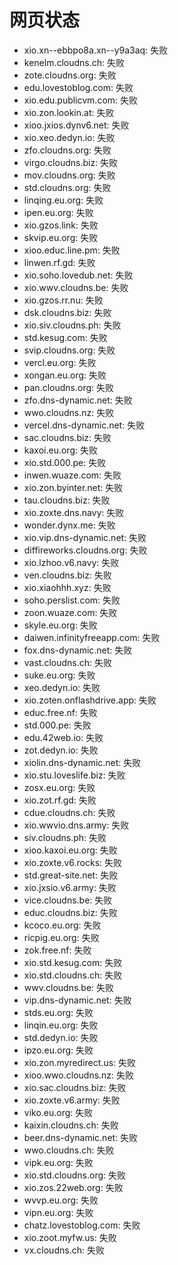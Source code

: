 # 网页状态
- xio.xn--ebbpo8a.xn--y9a3aq: 失败
- kenelm.cloudns.ch: 失败
- zote.cloudns.org: 失败
- edu.lovestoblog.com: 失败
- xio.edu.publicvm.com: 失败
- xio.zon.lookin.at: 失败
- xioo.jxios.dynv6.net: 失败
- xio.xeo.dedyn.io: 失败
- zfo.cloudns.org: 失败
- virgo.cloudns.biz: 失败
- mov.cloudns.org: 失败
- std.cloudns.org: 失败
- linqing.eu.org: 失败
- ipen.eu.org: 失败
- xio.gzos.link: 失败
- skvip.eu.org: 失败
- xioo.educ.line.pm: 失败
- linwen.rf.gd: 失败
- xio.soho.lovedub.net: 失败
- xio.wwv.cloudns.be: 失败
- xio.gzos.rr.nu: 失败
- dsk.cloudns.biz: 失败
- xio.siv.cloudns.ph: 失败
- std.kesug.com: 失败
- svip.cloudns.org: 失败
- vercl.eu.org: 失败
- xongan.eu.org: 失败
- pan.cloudns.org: 失败
- zfo.dns-dynamic.net: 失败
- wwo.cloudns.nz: 失败
- vercel.dns-dynamic.net: 失败
- sac.cloudns.biz: 失败
- kaxoi.eu.org: 失败
- xio.std.000.pe: 失败
- inwen.wuaze.com: 失败
- xio.zon.byinter.net: 失败
- tau.cloudns.biz: 失败
- xio.zoxte.dns.navy: 失败
- wonder.dynx.me: 失败
- xio.vip.dns-dynamic.net: 失败
- diffireworks.cloudns.org: 失败
- xio.lzhoo.v6.navy: 失败
- ven.cloudns.biz: 失败
- xio.xiaohhh.xyz: 失败
- soho.perslist.com: 失败
- zoon.wuaze.com: 失败
- skyle.eu.org: 失败
- daiwen.infinityfreeapp.com: 失败
- fox.dns-dynamic.net: 失败
- vast.cloudns.ch: 失败
- suke.eu.org: 失败
- xeo.dedyn.io: 失败
- xio.zoten.onflashdrive.app: 失败
- educ.free.nf: 失败
- std.000.pe: 失败
- edu.42web.io: 失败
- zot.dedyn.io: 失败
- xiolin.dns-dynamic.net: 失败
- xio.stu.loveslife.biz: 失败
- zosx.eu.org: 失败
- xio.zot.rf.gd: 失败
- cdue.cloudns.ch: 失败
- xio.wwvio.dns.army: 失败
- siv.cloudns.ph: 失败
- xioo.kaxoi.eu.org: 失败
- xio.zoxte.v6.rocks: 失败
- std.great-site.net: 失败
- xio.jxsio.v6.army: 失败
- vice.cloudns.be: 失败
- educ.cloudns.biz: 失败
- kcoco.eu.org: 失败
- ricpig.eu.org: 失败
- zok.free.nf: 失败
- xio.std.kesug.com: 失败
- xio.std.cloudns.ch: 失败
- wwv.cloudns.be: 失败
- vip.dns-dynamic.net: 失败
- stds.eu.org: 失败
- linqin.eu.org: 失败
- std.dedyn.io: 失败
- ipzo.eu.org: 失败
- xio.zon.myredirect.us: 失败
- xioo.wwo.cloudns.nz: 失败
- xio.sac.cloudns.biz: 失败
- xio.zoxte.v6.army: 失败
- viko.eu.org: 失败
- kaixin.cloudns.ch: 失败
- beer.dns-dynamic.net: 失败
- wwo.cloudns.ch: 失败
- vipk.eu.org: 失败
- xio.std.cloudns.org: 失败
- xio.zos.22web.org: 失败
- wvvp.eu.org: 失败
- vipn.eu.org: 失败
- chatz.lovestoblog.com: 失败
- xio.zoot.myfw.us: 失败
- vx.cloudns.ch: 失败
